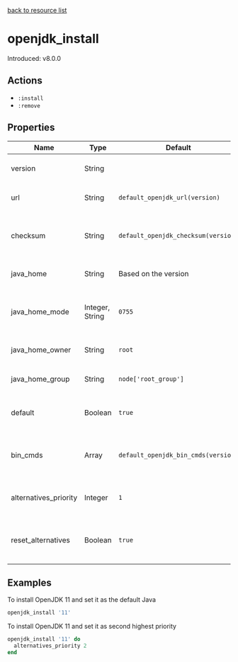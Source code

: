 [back to resource list](https://github.com/sous-chefs/java#resources)

# openjdk_install

Introduced: v8.0.0

## Actions

- `:install`
- `:remove`

## Properties

| Name                  | Type            | Default                             | Description                                         |
| --------------------- | --------------- | ----------------------------------- | --------------------------------------------------- |
| version               | String          |                                     | Java version to install                             |
| url                   | String          | `default_openjdk_url(version)`      | The URL to download from                            |
| checksum              | String          | `default_openjdk_checksum(version)` | The checksum for the downloaded file                |
| java_home             | String          | Based on the version                | Set to override the java_home                       |
| java_home_mode        | Integer, String | `0755`                              | The permission for the Java home directory          |
| java_home_owner       | String          | `root`                              | Owner of the Java Home                              |
| java_home_group       | String          | `node['root_group']`                | Group for the Java Home                             |
| default               | Boolean         | `true`                              | Whether to set this as the defalut Java             |
| bin_cmds              | Array           | `default_openjdk_bin_cmds(version)` | A list of bin_cmds based on the version and variant |
| alternatives_priority | Integer         | `1`                                 | Alternatives priority to set for this Java          |
| reset_alternatives    | Boolean         | `true`                              | Whether to reset alternatives before setting        |

## Examples

To install OpenJDK 11 and set it as the default Java

```ruby
openjdk_install '11'
```

To install OpenJDK 11 and set it as second highest priority

```ruby
openjdk_install '11' do
  alternatives_priority 2
end
```
